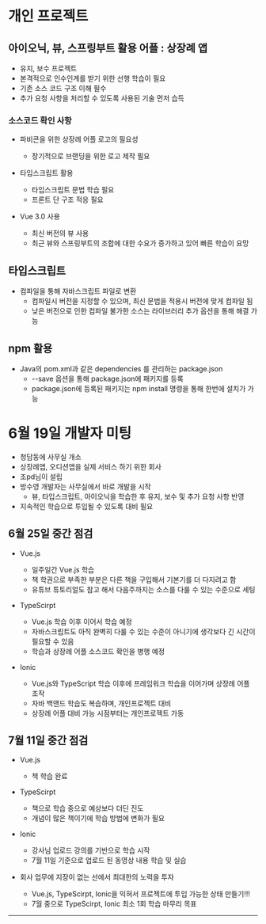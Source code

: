 <!-- <div class="con"> -->

# 개인 프로젝트

## 아이오닉, 뷰, 스프링부트 활용 어플 : 상장례 앱
- 유지, 보수 프로젝트
- 본격적으로 인수인계를 받기 위한 선행 학습이 필요
- 기존 소스 코드 구조 이해 필수
- 추가 요청 사항을 처리할 수 있도록 사용된 기술 먼저 습득

### 소스코드 확인 사항
- 파비콘을 위한 상장례 어플 로고의 필요성
  - 장기적으로 브랜딩을 위한 로고 제작 필요
  
- 타입스크립트 활용
  - 타입스크립트 문법 학습 필요
  - 프론트 단 구조 적응 필요
  
- Vue 3.0 사용
  - 최신 버전의 뷰 사용
  - 최근 뷰와 스프링부트의 조합에 대한 수요가 증가하고 있어 빠른 학습이 요망

## 타입스크립트
- 컴파일을 통해 자바스크립트 파일로 변환
  - 컴파일시 버전을 지정할 수 있으며, 최신 문법을 적용시 버전에 맞게 컴파일 됨
  - 낮은 버전으로 인한 컴파일 불가한 소스는 라이브러리 추가 옵션을 통해 해결 가능

## npm 활용
- Java의 pom.xml과 같은 dependencies 를 관리하는 package.json
  - --save 옵션을 통해 package.json에 패키지를 등록
  - package.json에 등록된 패키지는 npm install 명령을 통해 한번에 설치가 가능

# 6월 19일 개발자 미팅
- 청담동에 사무실 개소
- 상장례앱, 오디션앱을 실제 서비스 하기 위한 회사
- 조pd님이 설립
- 방수영 개발자는 사무실에서 바로 개발을 시작
  - 뷰, 타입스크립트, 아이오닉을 학습한 후 유지, 보수 및 추가 요청 사항 반영
- 지속적인 학습으로 투입될 수 있도록 대비 필요

## 6월 25일 중간 점검
- Vue.js
  - 일주일간 Vue.js 학습
  - 책 학권으로 부족한 부분은 다른 책을 구입해서 기본기를 더 다지려고 함
  - 유튜브 튜토리얼도 참고 해서 다음주까지는 소스를 다룰 수 있는 수준으로 세팅

- TypeScirpt
  - Vue.js 학습 이후 이어서 학습 예정
  - 자바스크립트도 아직 완벽히 다룰 수 있는 수준이 아니기에 생각보다 긴 시간이 필요할 수 있음
  - 학습과 상장례 어플 소스코드 확인을 병행 예정
  
- Ionic
  - Vue.js와 TypeScript 학습 이후에 프레임워크 학습을 이어가며 상장례 어플 조작
  - 자바 백앤드 학습도 복습하며, 개인프로젝트 대비
  - 상장례 어플 대비 가능 시점부터는 개인프로젝트 가동
 


## 7월 11일 중간 점검
- Vue.js
  - 책 학습 완료
  
- TypeScirpt
  - 책으로 학습 중으로 예상보다 더딘 진도
  - 개념이 많은 책이기에 학습 방법에 변화가 필요
  
- Ionic
  - 강사님 업로드 강의를 기반으로 학습 시작
  - 7월 11일 기준으로 업로드 된 동영상 내용 학습 및 실습
  
- 회사 업무에 지장이 없는 선에서 최대한의 노력을 투자
  - Vue.js, TypeScirpt, Ionic을 익혀서 프로젝트에 투입 가능한 상태 만들기!!!
  - 7월 중으로 TypeScirpt, Ionic 최소 1회 학습 마무리 목표



---


<!-- </div> -->
